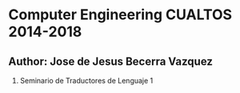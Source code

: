 # Computer Engineering CUALTOS 2014-2018 #
## Author: Jose de Jesus Becerra Vazquez ##
1. Seminario de Traductores de Lenguaje 1
